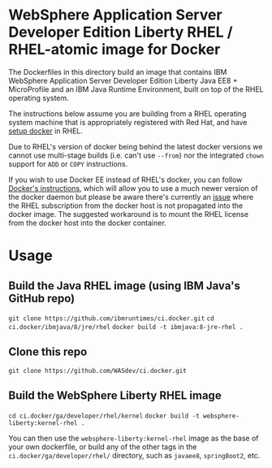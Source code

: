 # WebSphere Application Server Developer Edition Liberty RHEL / RHEL-atomic image for Docker

The Dockerfiles in this directory build an image that contains IBM WebSphere Application Server Developer Edition Liberty Java EE8 + MicroProfile and an IBM Java Runtime Environment, built on top of the RHEL operating system.

The instructions below assume you are building from a RHEL operating system machine that is appropriately registered with Red Hat, and have [setup docker](https://access.redhat.com/documentation/en-us/red_hat_enterprise_linux_atomic_host/7/html/getting_started_with_containers/get_started_with_docker_formatted_container_images#getting_docker_in_rhel_7) in RHEL.

Due to RHEL's version of docker being behind the latest docker versions we cannot use multi-stage builds (i.e. can't use `--from`) nor the integrated `chown` support for `ADD` or `COPY` instructions.

If you wish to use Docker EE instead of RHEL's docker, you can follow [Docker's instructions](https://docs.docker.com/install/linux/docker-ee/rhel/), which will allow you to use a much newer version of the docker daemon but please be aware there's currently an [issue](https://serverfault.com/questions/809544/redhat-container-on-pure-docker-engine/) where the RHEL subscription from the docker host is not propagated into the docker image.  The suggested workaround is to mount the RHEL license from the docker host into the docker container.

# Usage



## Build the Java RHEL image (using IBM Java's GitHub repo)
`git clone https://github.com/ibmruntimes/ci.docker.git`
`cd ci.docker/ibmjava/8/jre/rhel`
`docker build -t ibmjava:8-jre-rhel .`

## Clone this repo
`git clone https://github.com/WASdev/ci.docker.git`

## Build the WebSphere Liberty RHEL image
`cd ci.docker/ga/developer/rhel/kernel`
`docker build -t websphere-liberty:kernel-rhel .`

You can then use the `websphere-liberty:kernel-rhel` image as the base of your own dockerfile, or build any of the other tags in the `ci.docker/ga/developer/rhel/` directory, such as `javaee8`, `springBoot2`, etc.  



